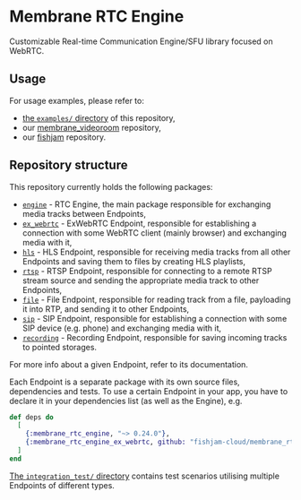 # Membrane RTC Engine

Customizable Real-time Communication Engine/SFU library focused on WebRTC.

## Usage

For usage examples, please refer to:

- [the `examples/` directory](https://github.com/fishjam-cloud/membrane_rtc_engine/tree/master/examples/) of this repository,
- our [membrane\_videoroom](https://github.com/membraneframework/membrane_videoroom) repository,
- our [fishjam](https://github.com/fishjam-cloud/fishjam) repository.

## Repository structure

This repository currently holds the following packages:

- [`engine`](https://github.com/fishjam-cloud/membrane_rtc_engine/tree/master/engine) -
  RTC Engine, the main package responsible for exchanging media tracks between Endpoints,
- [`ex_webrtc`](https://github.com/fishjam-cloud/membrane_rtc_engine/tree/master/ex_webrtc) -
  ExWebRTC Endpoint, responsible for establishing a connection with some WebRTC client (mainly browser) and exchanging media with it,
- [`hls`](https://github.com/fishjam-cloud/membrane_rtc_engine/tree/master/hls) -
  HLS Endpoint, responsible for receiving media tracks from all other Endpoints and saving them to files by creating HLS playlists,
- [`rtsp`](https://github.com/fishjam-cloud/membrane_rtc_engine/tree/master/rtsp) -
  RTSP Endpoint, responsible for connecting to a remote RTSP stream source and sending the appropriate media track to other Endpoints,
- [`file`](https://github.com/fishjam-cloud/membrane_rtc_engine/tree/master/file) -
  File Endpoint, responsible for reading track from a file, payloading it into RTP, and sending it to other Endpoints,
- [`sip`](https://github.com/fishjam-cloud/membrane_rtc_engine/tree/master/sip) -
  SIP Endpoint, responsible for establishing a connection with some SIP device (e.g. phone) and exchanging media with it,
- [`recording`](https://github.com/fishjam-cloud/membrane_rtc_engine/tree/master/recording) -
  Recording Endpoint, responsible for saving incoming tracks to pointed storages.

For more info about a given Endpoint, refer to its documentation.

Each Endpoint is a separate package with its own source files, dependencies and tests.
To use a certain Endpoint in your app, you have to declare it in your dependencies list (as well as
the Engine), e.g.
```elixir
def deps do
  [
    {:membrane_rtc_engine, "~> 0.24.0"},
    {:membrane_rtc_engine_ex_webrtc, github: "fishjam-cloud/membrane_rtc_engine", sparse: "ex_webrtc"}
  ]
end
```

[The `integration_test/` directory](https://github.com/fishjam-cloud/membrane_rtc_engine/tree/master/integration_test)
contains test scenarios utilising multiple Endpoints of different types.
